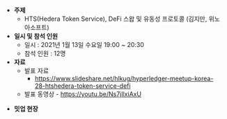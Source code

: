 - **주제**
  - HTS(Hedera Token Service), DeFi 스왑 및 유동성 프로토콜 (김지만, 위노아소프트)
- **일시 및 참석 인원**
  - 일시 : 2021년 1월 13일 수요일 19:00 ~ 20:30
  - 참석 인원 : 12명
- **자료**
  - 발표 자료
    - https://www.slideshare.net/hlkug/hyperledger-meetup-korea-28-htshedera-token-service-defi
  - 발표 동영상 - https://youtu.be/Ns7jIlxiAxU

* **밋업 현장**